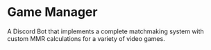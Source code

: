 # Game Manager

A Discord Bot that implements a complete matchmaking system with custom MMR calculations for a variety of video games.
